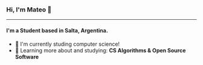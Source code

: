 ### Hi, I'm Mateo 👋
---

#### I'm a Student based in Salta, Argentina.

- 🏢 I'm currently studing computer science!
- 🌱 Learning more about and studying: **CS Algorithms & Open Source Software**
